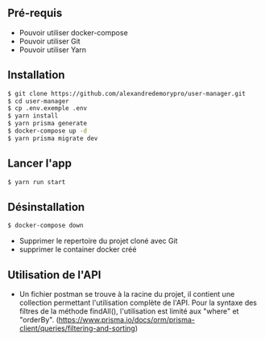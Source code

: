 ## Pré-requis
  - Pouvoir utiliser docker-compose
  - Pouvoir utiliser Git
  - Pouvoir utiliser Yarn

## Installation
```bash
$ git clone https://github.com/alexandredemorypro/user-manager.git
$ cd user-manager
$ cp .env.exemple .env
$ yarn install
$ yarn prisma generate
$ docker-compose up -d
$ yarn prisma migrate dev
```

## Lancer l'app
```bash
$ yarn run start
```

## Désinstallation
```bash
$ docker-compose down
```
  - Supprimer le repertoire du projet cloné avec Git
  - supprimer le container docker créé

## Utilisation de l'API
  - Un fichier postman se trouve à la racine du projet, il contient une collection permettant l'utilisation complète de l'API. Pour la syntaxe des filtres de la méthode findAll(), l'utilisation est limité aux "where" et "orderBy". (https://www.prisma.io/docs/orm/prisma-client/queries/filtering-and-sorting)
